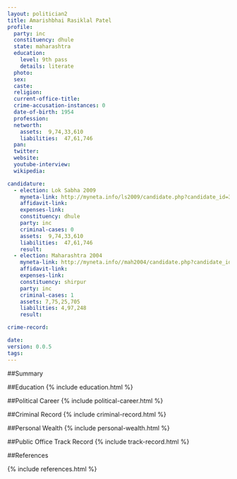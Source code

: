```yaml
---
layout: politician2
title: Amarishbhai Rasiklal Patel
profile: 
  party: inc
  constituency: dhule
  state: maharashtra
  education: 
    level: 9th pass
    details: literate
  photo: 
  sex: 
  caste: 
  religion: 
  current-office-title: 
  crime-accusation-instances: 0
  date-of-birth: 1954
  profession: 
  networth: 
    assets:  9,74,33,610
    liabilities:  47,61,746
  pan: 
  twitter: 
  website: 
  youtube-interview: 
  wikipedia: 

candidature: 
  - election: Lok Sabha 2009
    myneta-link: http://myneta.info/ls2009/candidate.php?candidate_id=3441
    affidavit-link: 
    expenses-link: 
    constituency: dhule 
    party: inc
    criminal-cases: 0
    assets:  9,74,33,610
    liabilities:  47,61,746
    result:  
  - election: Maharashtra 2004
    myneta-link: http://myneta.info//mah2004/candidate.php?candidate_id=86
    affidavit-link: 
    expenses-link: 
    constituency: shirpur 
    party: inc
    criminal-cases: 1
    assets: 7,75,25,705
    liabilities: 4,97,248
    result:  

crime-record: 

date: 
version: 0.0.5
tags: 
---
```

##Summary


##Education
{% include education.html %}


##Political Career
{% include political-career.html %}


##Criminal Record
{% include criminal-record.html %}


##Personal Wealth
{% include personal-wealth.html %}


##Public Office Track Record
{% include track-record.html %}


##References


{% include references.html %}